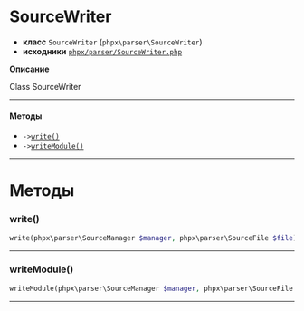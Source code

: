 # SourceWriter

- **класс** `SourceWriter` (`phpx\parser\SourceWriter`)
- **исходники** [`phpx/parser/SourceWriter.php`](./src/main/resources/JPHP-INF/sdk/phpx/parser/SourceWriter.php)

**Описание**

Class SourceWriter

---

#### Методы

- `->`[`write()`](#method-write)
- `->`[`writeModule()`](#method-writemodule)

---
# Методы

<a name="method-write"></a>

### write()
```php
write(phpx\parser\SourceManager $manager, phpx\parser\SourceFile $file): void
```

---

<a name="method-writemodule"></a>

### writeModule()
```php
writeModule(phpx\parser\SourceManager $manager, phpx\parser\SourceFile $file, phpx\parser\ModuleRecord $record, php\io\Stream $out): mixed
```

---
